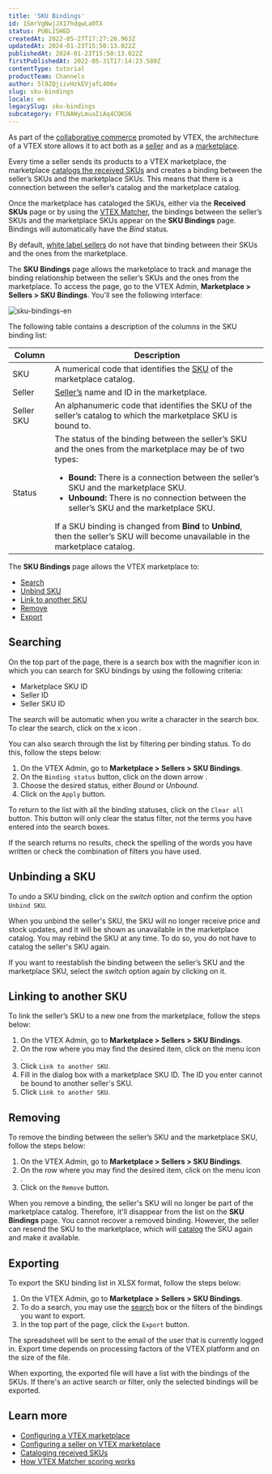```yaml
---
title: 'SKU Bindings'
id: 1SmrVgNwjJX17hdqwLa0TX
status: PUBLISHED
createdAt: 2022-05-27T17:27:26.963Z
updatedAt: 2024-01-23T15:50:13.022Z
publishedAt: 2024-01-23T15:50:13.022Z
firstPublishedAt: 2022-05-31T17:14:23.589Z
contentType: tutorial
productTeam: Channels
author: 5l9ZQjiivHzkEVjafL4O6v
slug: sku-bindings
locale: en
legacySlug: sku-bindings
subcategory: FTLNAWyLmuaIiAq4CQKS6
---
```


As part of the [collaborative commerce](https://help.vtex.com/en/tutorial/estrategias-de-marketplace-na-vtex--tutorials_402) promoted by VTEX, the architecture of a VTEX store allows it to act both as a [seller](https://help.vtex.com/en/tutorial/configurar-seller-para-vender-em-marketplace-vtex--6g045OkRSjNpqhkExbQRlP) and as a [marketplace](https://help.vtex.com/en/tutorial/configurar-marketplace-vtex--7splyp5MqIyt2Iyz5jsNzb). 

Every time a seller sends its products to a VTEX marketplace, the marketplace [catalogs the received SKUs](https://help.vtex.com/en/tutorial/sugerindo-e-aprovando-skus--tutorials_396) and creates a binding between the seller’s SKUs and the marketplace SKUs. This means that there is a connection between the seller’s catalog and the marketplace catalog. 

Once the marketplace has cataloged the SKUs, either via the **Received SKUs** page or by using the [VTEX Matcher](https://help.vtex.com/en/tutorial/entendendo-a-pontuacao-do-vtex-matcher--tutorials_424), the bindings between the seller’s SKUs and the marketplace SKUs appear on the **SKU Bindings** page. Bindings will automatically have the _Bind_ status.

<div class = "alert alert-info">
By default, <a href="https://help.vtex.com/en/tutorial/seller-white-label--5orlGHyDHGAYciQ64oEgKa">white label sellers</a> do not have that binding between their SKUs and the ones from the marketplace.
</div>

The **SKU Bindings** page allows the marketplace to track and manage the binding relationship between the seller’s SKUs and the ones from the marketplace. To access the page, go to the VTEX Admin, **Marketplace > Sellers > SKU Bindings**. You'll see the following interface:

![sku-bindings-en](https://images.ctfassets.net/alneenqid6w5/3TrV8m2JLKuPjhKTtkY2Yl/9a76d4471db1707286f7464e19cadcb8/sku-bindings-en.png)

The following table contains a description of the columns in the SKU binding list:

| **Column** | **Description** |
| ---------- | ---------- |
| SKU | A numerical code that identifies the [SKU](https://help.vtex.com/en/tracks/catalogo-101--5AF0XfnjfWeopIFBgs3LIQ/17PxekVPmVYI4c3OCQ0ddJ) of the marketplace catalog. |
| Seller | [Seller’s](https://help.vtex.com/en/tutorial/adicionar-seller--tutorials_392) name and ID in the marketplace. |
| Seller SKU | An alphanumeric code that identifies the SKU of the seller’s catalog to which the marketplace SKU is bound to. |
| Status | The status of the binding between the seller’s SKU and the ones from the marketplace may be of two types: <ul><li><b>Bound:</b> There is a connection between the seller’s SKU and the marketplace SKU.</li><li><b>Unbound:</b> There is no connection between the seller’s SKU and the marketplace SKU.</li></ul> If a SKU binding is changed from <b>Bind</b> to <b>Unbind</b>, then the seller’s SKU will become unavailable in the marketplace catalog. |

The **SKU Bindings** page allows the VTEX marketplace to:

- [Search](#searching)
- [Unbind SKU](#unbinding-a-sku)
- [Link to another SKU](#linking-to-another-sku)
- [Remove](#removing)
- [Export](#exporting)

## Searching

On the top part of the page, there is a search box with the magnifier icon <i class="fas fa-search"></i> in which you can search for SKU bindings by using the following criteria:

- Marketplace SKU ID
- Seller ID
- Seller SKU ID

The search will be automatic when you write a character in the search box. To clear the search, click on the x icon <i class="far fa-times-circle"></i>. 

You can also search through the list by filtering per binding status. To do this, follow the steps below:

1. On the VTEX Admin, go to **Marketplace > Sellers > SKU Bindings**.
2. On the `Binding status` button, click on the down arrow  <i class="fas fa-angle-down"></i>.
3. Choose the desired status, either _Bound_ or _Unbound_.
4. Click on the `Apply` button.

To return to the list with all the binding statuses, click on the `Clear all` button. This button will only clear the status filter, not the terms you have entered into the search boxes.

<div class = "alert alert-info">
If the search returns no results, check the spelling of the words you have written or check the combination of filters you have used.
</div>

## Unbinding a SKU

To undo a SKU binding, click on the _switch_ <i class="fas fa-toggle-on"></i> option and confirm the option `Unbind SKU`. 

<div class = "alert alert-info">
When you unbind the seller's SKU, the SKU will no longer receive price and stock updates, and it will be shown as unavailable in the marketplace catalog. You may rebind the SKU at any time. To do so, you do not have to catalog the seller's SKU again.
</div>

If you want to reestablish the binding between the seller’s SKU and the marketplace SKU, select the _switch_ option <i class="fas fa-toggle-on"></i> again by clicking on it.

## Linking to another SKU

To link the seller’s SKU to a new one from the marketplace, follow the steps below:

1. On the VTEX Admin, go to **Marketplace > Sellers > SKU Bindings**.
2. On the row where you may find the desired item, click on the menu icon <i class="fas fa-ellipsis-v"></i>.
3. Click <i class="fas fa-link"></i> `Link to another SKU`.
4. Fill in the dialog box with a marketplace SKU ID. The ID you enter cannot be bound to another seller's SKU.
5. Click <i class="fas fa-link"></i> `Link to another SKU`.

## Removing

To remove the binding between the seller’s SKU and the marketplace SKU, follow the steps below:

1. On the VTEX Admin, go to **Marketplace > Sellers > SKU Bindings**.
2. On the row where you may find the desired item, click on the menu icon <i class="fas fa-ellipsis-v"></i>.
3. Click on the <i class="far fa-trash-alt"></i> `Remove` button.

<div class="alert alert-warning">
When you remove a binding, the seller's SKU will no longer be part of the marketplace catalog. Therefore, it'll disappear from the list on the <b>SKU Bindings</b> page. You cannot recover a removed binding. However, the seller can resend the SKU to the marketplace, which will <a href="https://help.vtex.com/en/tutorial/sugerindo-e-aprovando-skus--tutorials_396">catalog</a> the SKU again and make it available.
</div>

## Exporting

To export the SKU binding list in XLSX format, follow the steps below:

1. On the VTEX Admin, go to **Marketplace > Sellers > SKU Bindings**.
2. To do a search, you may use the [search](#searching) box or the filters of the bindings you want to export.
3. In the top part of the page, click the <i class="far fa-arrow-to-top"></i> `Export` button.

The spreadsheet will be sent to the email of the user that is currently logged in. Export time depends on processing factors of the VTEX platform and on the size of the file.

<div class = "alert alert-info">
When exporting, the exported file will have a list with the bindings of the SKUs. If there's an active search or filter, only the selected bindings will be exported.
</div>

## Learn more

- [Configuring a VTEX marketplace](https://help.vtex.com/en/tutorial/configurar-marketplace-vtex--7splyp5MqIyt2Iyz5jsNzb)
- [Configuring a seller on VTEX marketplace](https://help.vtex.com/en/tutorial/configurar-seller-para-vender-em-marketplace-vtex--6g045OkRSjNpqhkExbQRlP)
- [Cataloging received SKUs](https://help.vtex.com/en/tutorial/sugerindo-e-aprovando-skus--tutorials_396)
- [How VTEX Matcher scoring works](https://help.vtex.com/en/tutorial/entendendo-a-pontuacao-do-vtex-matcher--tutorials_424)
